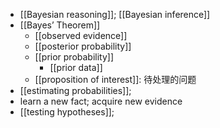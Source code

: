 - [[Bayesian reasoning]]; [[Bayesian inference]]
- [[Bayes’ Theorem]]
    - [[observed evidence]]
    - [[posterior probability]]
    - [[prior probability]]
        - [[prior data]]
    - [[proposition of interest]]: 待处理的问题 
- [[estimating probabilities]];
- learn a new fact; acquire new evidence
- [[testing hypotheses]];

